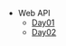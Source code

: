 - Web API
  - [Day01](./Course-2022/web8.0-md/day01/web-day01.md)
  - [Day02](./Course-2022/web8.0-md/day02/web-day02.md)
<!-- - Echarts
  - [day01](./echarts/day01/01-echarts.md)
  - [day02](./echarts/day02/02-echarts.md)
- Share
  - [项目开发流程](./share/项目开发流程.md)
  - [如何提高](./share/怎么提高.md)
  - [复习+ES6](./share/前置知识点.md)
  - [Day02](./README.md) -->

